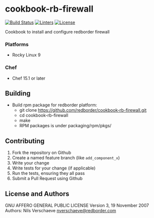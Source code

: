# cookbook-rb-firewall

[![Build Status][build-shield]][build-url]
[![Linters][linters-shield]][linters-url]
[![License][license-shield]][license-url]

<!-- Badges -->
[build-shield]: https://github.com/redBorder/cookbook-rb-firewall/actions/workflows/rpm.yml/badge.svg?branch=master
[build-url]: https://github.com/redBorder/cookbook-rb-firewall/actions/workflows/rpm.yml?query=branch%3Amaster
[linters-shield]: https://github.com/redBorder/cookbook-rb-firewall/actions/workflows/lint.yml/badge.svg?event=push
[linters-url]: https://github.com/redBorder/cookbook-rb-firewall/actions/workflows/lint.yml
[license-shield]: https://img.shields.io/badge/license-AGPLv3-blue.svg
[license-url]: https://github.com/cookbook-rb-firewall/blob/HEAD/LICENSE

Cookbook to install and configure redborder firewall

### Platforms

- Rocky Linux 9

### Chef

- Chef 15.1 or later

## Building

- Build rpm package for redborder platform:
  * git clone https://github.com/redborder/cookbook-rb-firewall.git
  * cd cookbook-rb-firewall
  * make
  * RPM packages is under packaging/rpm/pkgs/

## Contributing

1. Fork the repository on Github
2. Create a named feature branch (like `add_component_x`)
3. Write your change
4. Write tests for your change (if applicable)
5. Run the tests, ensuring they all pass
6. Submit a Pull Request using Github

## License and Authors

GNU AFFERO GENERAL PUBLIC LICENSE Version 3, 19 November 2007
Authors: Nils Verschaeve <nverschaeve@redborder.com>
